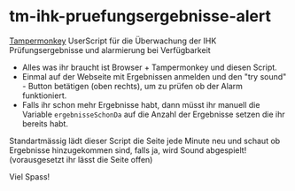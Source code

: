 # tm-ihk-pruefungsergebnisse-alert
[Tampermonkey](https://tampermonkey.net) UserScript für die Überwachung der IHK Prüfungsergebnisse und alarmierung bei Verfügbarkeit

- Alles was ihr braucht ist Browser + Tampermonkey und diesen Script.
- Einmal auf der Webseite mit Ergebnissen anmelden und den "try sound" - Button betätigen (oben rechts), um zu prüfen ob der Alarm funktioniert.
- Falls ihr schon mehr Ergebnisse habt, dann müsst ihr manuell die Variable `ergebnisseSchonDa` auf die Anzahl der Ergebnisse setzen die ihr bereits habt.

Standartmässig lädt dieser Script die Seite jede Minute neu und schaut ob Ergebnisse hinzugekommen sind, falls ja, wird Sound abgespielt!
(vorausgesetzt ihr lässt die Seite offen)

Viel Spass!
